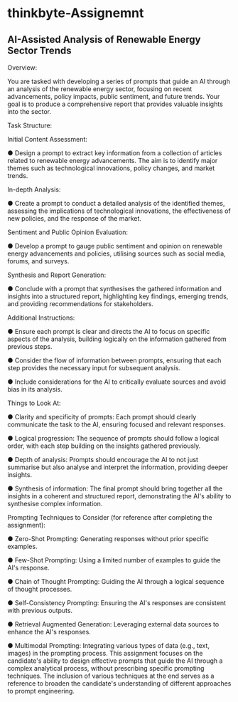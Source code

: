 # thinkbyte-Assignemnt



## AI-Assisted Analysis of Renewable Energy Sector Trends


Overview:

You are tasked with developing a series of prompts that guide an AI through an
analysis of the renewable energy sector, focusing on recent advancements, policy
impacts, public sentiment, and future trends. Your goal is to produce a
comprehensive report that provides valuable insights into the sector.


Task Structure:

Initial Content Assessment:

● Design a prompt to extract key information from a collection of articles
related to renewable energy advancements. The aim is to identify major
themes such as technological innovations, policy changes, and market
trends.

In-depth Analysis:

● Create a prompt to conduct a detailed analysis of the identified themes,
assessing the implications of technological innovations, the
effectiveness of new policies, and the response of the market.

Sentiment and Public Opinion Evaluation:

● Develop a prompt to gauge public sentiment and opinion on renewable
energy advancements and policies, utilising sources such as social
media, forums, and surveys.

Synthesis and Report Generation:

● Conclude with a prompt that synthesises the gathered information and
insights into a structured report, highlighting key findings, emerging
trends, and providing recommendations for stakeholders.


Additional Instructions:

● Ensure each prompt is clear and directs the AI to focus on specific aspects of
the analysis, building logically on the information gathered from previous
steps.

● Consider the flow of information between prompts, ensuring that each step
provides the necessary input for subsequent analysis.

● Include considerations for the AI to critically evaluate sources and avoid bias
in its analysis.


Things to Look At:

● Clarity and specificity of prompts: Each prompt should clearly communicate
the task to the AI, ensuring focused and relevant responses.

● Logical progression: The sequence of prompts should follow a logical order,
with each step building on the insights gathered previously.

● Depth of analysis: Prompts should encourage the AI to not just summarise but
also analyse and interpret the information, providing deeper insights.

● Synthesis of information: The final prompt should bring together all the
insights in a coherent and structured report, demonstrating the AI's ability to
synthesise complex information.


Prompting Techniques to Consider (for reference after
completing the assignment):

● Zero-Shot Prompting: Generating responses without prior specific examples.

● Few-Shot Prompting: Using a limited number of examples to guide the AI's
response.

● Chain of Thought Prompting: Guiding the AI through a logical sequence of
thought processes.

● Self-Consistency Prompting: Ensuring the AI's responses are consistent with
previous outputs.

● Retrieval Augmented Generation: Leveraging external data sources to
enhance the AI's responses.

● Multimodal Prompting: Integrating various types of data (e.g., text, images) in
the prompting process.
This assignment focuses on the candidate's ability to design effective prompts that
guide the AI through a complex analytical process, without prescribing specific
prompting techniques. The inclusion of various techniques at the end serves as a
reference to broaden the candidate's understanding of different approaches to
prompt engineering.
